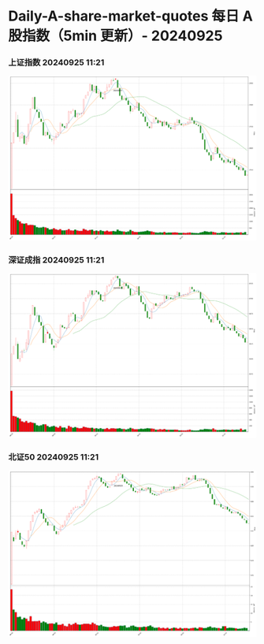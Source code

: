 
# Daily-A-share-market-quotes 每日 A 股指数（5min 更新）- 20240925

### 上证指数 20240925 11:21
![](./fig/2024/9/20240925-sh000001.png)

### 深证成指 20240925 11:21
![](./fig/2024/9/20240925-sz399001.png)

### 北证50 20240925 11:21
![](./fig/2024/9/20240925-bj899050.png)
